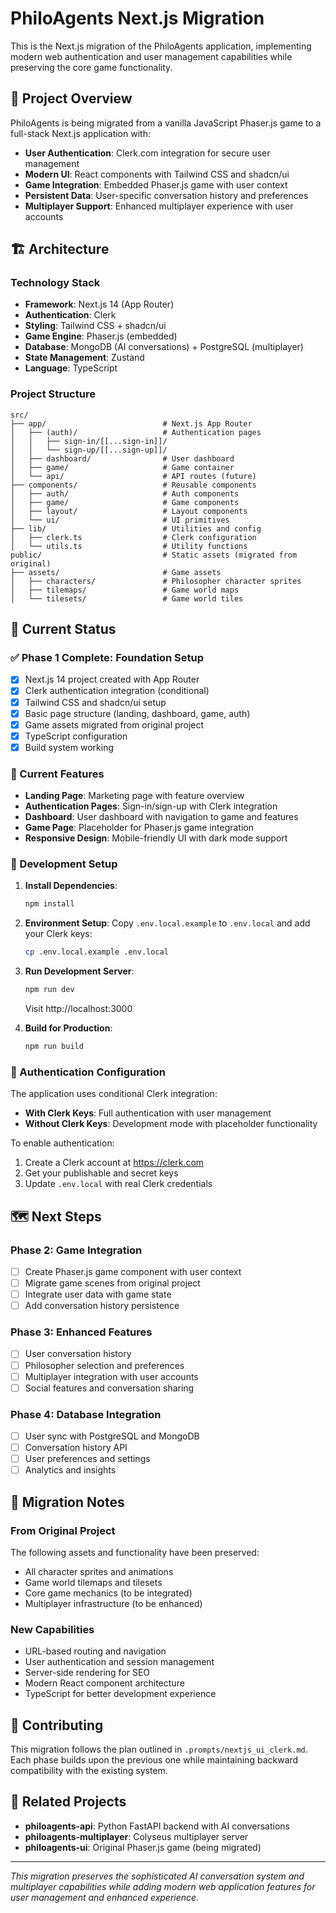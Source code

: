 # PhiloAgents Next.js Migration

This is the Next.js migration of the PhiloAgents application, implementing modern web authentication and user management capabilities while preserving the core game functionality.

## 🎯 Project Overview

PhiloAgents is being migrated from a vanilla JavaScript Phaser.js game to a full-stack Next.js application with:

- **User Authentication**: Clerk.com integration for secure user management
- **Modern UI**: React components with Tailwind CSS and shadcn/ui
- **Game Integration**: Embedded Phaser.js game with user context
- **Persistent Data**: User-specific conversation history and preferences
- **Multiplayer Support**: Enhanced multiplayer experience with user accounts

## 🏗️ Architecture

### Technology Stack
- **Framework**: Next.js 14 (App Router)
- **Authentication**: Clerk
- **Styling**: Tailwind CSS + shadcn/ui
- **Game Engine**: Phaser.js (embedded)
- **Database**: MongoDB (AI conversations) + PostgreSQL (multiplayer)
- **State Management**: Zustand
- **Language**: TypeScript

### Project Structure
```
src/
├── app/                          # Next.js App Router
│   ├── (auth)/                   # Authentication pages
│   │   ├── sign-in/[[...sign-in]]/
│   │   └── sign-up/[[...sign-up]]/
│   ├── dashboard/                # User dashboard
│   ├── game/                     # Game container
│   └── api/                      # API routes (future)
├── components/                   # Reusable components
│   ├── auth/                     # Auth components
│   ├── game/                     # Game components
│   ├── layout/                   # Layout components
│   └── ui/                       # UI primitives
├── lib/                          # Utilities and config
│   ├── clerk.ts                  # Clerk configuration
│   └── utils.ts                  # Utility functions
public/                           # Static assets (migrated from original)
├── assets/                       # Game assets
│   ├── characters/               # Philosopher character sprites
│   ├── tilemaps/                 # Game world maps
│   └── tilesets/                 # Game world tiles
```

## 🚀 Current Status

### ✅ Phase 1 Complete: Foundation Setup
- [x] Next.js 14 project created with App Router
- [x] Clerk authentication integration (conditional)
- [x] Tailwind CSS and shadcn/ui setup
- [x] Basic page structure (landing, dashboard, game, auth)
- [x] Game assets migrated from original project
- [x] TypeScript configuration
- [x] Build system working

### 🎨 Current Features
- **Landing Page**: Marketing page with feature overview
- **Authentication Pages**: Sign-in/sign-up with Clerk integration
- **Dashboard**: User dashboard with navigation to game and features
- **Game Page**: Placeholder for Phaser.js game integration
- **Responsive Design**: Mobile-friendly UI with dark mode support

### 🔧 Development Setup

1. **Install Dependencies**:
   ```bash
   npm install
   ```

2. **Environment Setup**:
   Copy `.env.local.example` to `.env.local` and add your Clerk keys:
   ```bash
   cp .env.local.example .env.local
   ```

3. **Run Development Server**:
   ```bash
   npm run dev
   ```
   Visit http://localhost:3000

4. **Build for Production**:
   ```bash
   npm run build
   ```

### 🔐 Authentication Configuration

The application uses conditional Clerk integration:

- **With Clerk Keys**: Full authentication with user management
- **Without Clerk Keys**: Development mode with placeholder functionality

To enable authentication:
1. Create a Clerk account at https://clerk.com
2. Get your publishable and secret keys
3. Update `.env.local` with real Clerk credentials

## 🗺️ Next Steps

### Phase 2: Game Integration
- [ ] Create Phaser.js game component with user context
- [ ] Migrate game scenes from original project
- [ ] Integrate user data with game state
- [ ] Add conversation history persistence

### Phase 3: Enhanced Features
- [ ] User conversation history
- [ ] Philosopher selection and preferences
- [ ] Multiplayer integration with user accounts
- [ ] Social features and conversation sharing

### Phase 4: Database Integration
- [ ] User sync with PostgreSQL and MongoDB
- [ ] Conversation history API
- [ ] User preferences and settings
- [ ] Analytics and insights

## 📁 Migration Notes

### From Original Project
The following assets and functionality have been preserved:
- All character sprites and animations
- Game world tilemaps and tilesets
- Core game mechanics (to be integrated)
- Multiplayer infrastructure (to be enhanced)

### New Capabilities
- URL-based routing and navigation
- User authentication and session management
- Server-side rendering for SEO
- Modern React component architecture
- TypeScript for better development experience

## 🤝 Contributing

This migration follows the plan outlined in `.prompts/nextjs_ui_clerk.md`. Each phase builds upon the previous one while maintaining backward compatibility with the existing system.

## 🔗 Related Projects

- **philoagents-api**: Python FastAPI backend with AI conversations
- **philoagents-multiplayer**: Colyseus multiplayer server
- **philoagents-ui**: Original Phaser.js game (being migrated)

---

*This migration preserves the sophisticated AI conversation system and multiplayer capabilities while adding modern web application features for user management and enhanced experience.*